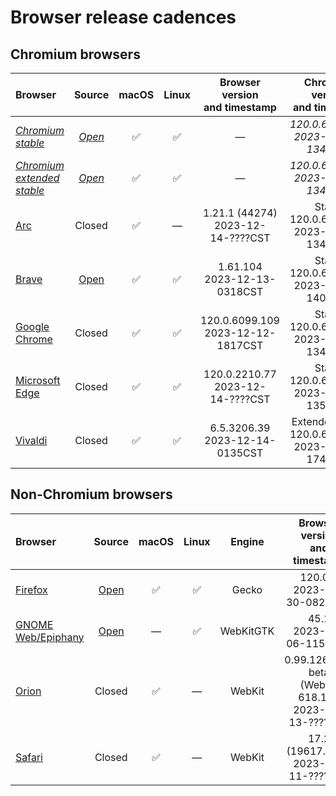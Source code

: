# Browser release cadences

## Chromium browsers

| Browser | Source | macOS | Linux | Browser version<br>and timestamp | Chromium version<br>and timestamp |
|:--|:-:|:-:|:-:|:-:|:-:|
| *[Chromium stable](https://chromiumdash.appspot.com/releases?platform=Mac)* | *[Open](https://github.com/chromium/chromium)* | ✅ | ✅ | &mdash; | *120.0.6099.109<br>2023-12-11-1348CST* |
| *[Chromium extended stable](https://chromiumdash.appspot.com/releases?platform=Mac)* | *[Open](https://github.com/chromium/chromium)* | ✅ | ✅ | &mdash; | *120.0.6099.109<br>2023-12-11-1348CST* |
| [Arc](https://resources.arc.net/en/articles/8233343-release-notes) | Closed | ✅ | &mdash; | 1.21.1 (44274)<br>2023-12-14-????CST | Stable 120.0.6099.109<br>2023-12-11-1348CST |
| [Brave](https://github.com/brave/brave-browser/releases) | [Open](https://github.com/brave/brave-browser) | ✅ | ✅ | 1.61.104<br>2023-12-13-0318CST | Stable 120.0.6099.115<br>2023-12-11-1401CST |
| [Google Chrome](https://chromereleases.googleblog.com/search/label/Stable%20updates) | Closed | ✅ | ✅ | 120.0.6099.109<br>2023-12-12-1817CST | Stable 120.0.6099.109<br>2023-12-11-1348CST |
| [Microsoft Edge](https://learn.microsoft.com/en-us/deployedge/microsoft-edge-relnote-stable-channel) | Closed | ✅ | ✅ | 120.0.2210.77<br>2023-12-14-????CST | Stable 120.0.6099.110<br>2023-12-11-1351CST |
| [Vivaldi](https://vivaldi.com/blog/desktop/updates/) | Closed | ✅ | ✅ | 6.5.3206.39<br>2023-12-14-0135CST | Extended stable<br>120.0.6099.121<br>2023-12-12-1742CST |

## Non-Chromium browsers

| Browser | Source | macOS | Linux | Engine | Browser version<br>and timestamp |
|:--|:-:|:-:|:-:|:-:|:-:|
| [Firefox](https://groups.google.com/a/mozilla.org/g/announce) | [Open](https://hg.mozilla.org/mozilla-central/) | ✅ | ✅ | Gecko | 120.0.1<br>2023-11-30-0820CST |
| [GNOME Web/Epiphany](https://gitlab.gnome.org/GNOME/epiphany/-/releases) | [Open](https://gitlab.gnome.org/GNOME/epiphany) | &mdash; | ✅ | WebKitGTK | 45.1<br>2023-11-06-1152CST |
| [Orion](https://kagi.com/orion/updates/orion-release-notes.html) | Closed | ✅ | &mdash; | WebKit | 0.99.126.4.1-beta<br>(WebKit 618.1.2)<br>2023-12-13-????CST |
| [Safari](https://developer.apple.com/documentation/safari-release-notes/) | Closed | ✅ | &mdash; | WebKit | 17.2 (19617.1.17)<br>2023-12-11-????CST |
